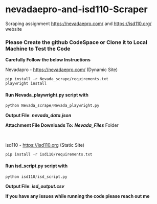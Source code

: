 # nevadaepro-and-isd110-Scraper
Scraping assignment https://nevadaepro.com/ and https://isd110.org/ website

### Please Create the github CodeSpace or Clone it to Local Machine to Test the Code
**Carefully Follow the below Instructions**

Nevadapro - https://nevadaepro.com/ (Dynamic Site)

```shell
pip install -r Nevada_scrape/requirements.txt
playwright install
```

#### Run Nevada_playwright.py script with 

```python
python Nevada_scrape/Nevada_playwright.py
```
**Output File**: ***nevada_data.json***

**Attachment File Downloads To:** ***Nevada_Files*** Folder

</br>

isd110 - https://isd110.org (Static Site)
```shell
pip install -r isd110/requirements.txt
```

#### Run isd_script.py script with 

```python
python isd110/isd_script.py
```
**Output File**: ***isd_output.csv***

**If you have any issues while running the code please reach out me**
